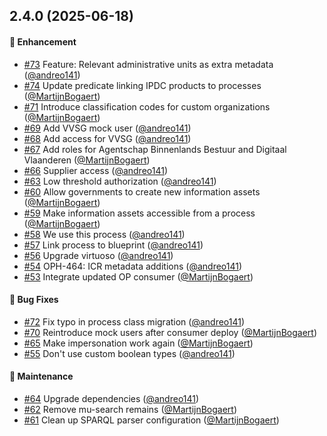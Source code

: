 ## 2.4.0 (2025-06-18)

#### :rocket: Enhancement

- [#73](https://github.com/lblod/app-openproceshuis/pull/73) Feature: Relevant administrative units as extra metadata ([@andreo141](https://github.com/andreo141))
- [#74](https://github.com/lblod/app-openproceshuis/pull/74) Update predicate linking IPDC products to processes ([@MartijnBogaert](https://github.com/MartijnBogaert))
- [#71](https://github.com/lblod/app-openproceshuis/pull/71) Introduce classification codes for custom organizations ([@MartijnBogaert](https://github.com/MartijnBogaert))
- [#69](https://github.com/lblod/app-openproceshuis/pull/69) Add VVSG mock user ([@andreo141](https://github.com/andreo141))
- [#68](https://github.com/lblod/app-openproceshuis/pull/68) Add access for VVSG ([@andreo141](https://github.com/andreo141))
- [#67](https://github.com/lblod/app-openproceshuis/pull/67) Add roles for Agentschap Binnenlands Bestuur and Digitaal Vlaanderen ([@MartijnBogaert](https://github.com/MartijnBogaert))
- [#66](https://github.com/lblod/app-openproceshuis/pull/66) Supplier access ([@andreo141](https://github.com/andreo141))
- [#63](https://github.com/lblod/app-openproceshuis/pull/63) Low threshold authorization ([@andreo141](https://github.com/andreo141))
- [#60](https://github.com/lblod/app-openproceshuis/pull/60) Allow governments to create new information assets ([@MartijnBogaert](https://github.com/MartijnBogaert))
- [#59](https://github.com/lblod/app-openproceshuis/pull/59) Make information assets accessible from a process ([@MartijnBogaert](https://github.com/MartijnBogaert))
- [#58](https://github.com/lblod/app-openproceshuis/pull/58) We use this process ([@andreo141](https://github.com/andreo141))
- [#57](https://github.com/lblod/app-openproceshuis/pull/57) Link process to blueprint ([@andreo141](https://github.com/andreo141))
- [#56](https://github.com/lblod/app-openproceshuis/pull/56) Upgrade virtuoso ([@andreo141](https://github.com/andreo141))
- [#54](https://github.com/lblod/app-openproceshuis/pull/54) OPH-464: ICR metadata additions ([@andreo141](https://github.com/andreo141))
- [#53](https://github.com/lblod/app-openproceshuis/pull/53) Integrate updated OP consumer ([@MartijnBogaert](https://github.com/MartijnBogaert))

#### :bug: Bug Fixes

- [#72](https://github.com/lblod/app-openproceshuis/pull/72) Fix typo in process class migration ([@andreo141](https://github.com/andreo141))
- [#70](https://github.com/lblod/app-openproceshuis/pull/70) Reintroduce mock users after consumer deploy ([@MartijnBogaert](https://github.com/MartijnBogaert))
- [#65](https://github.com/lblod/app-openproceshuis/pull/65) Make impersonation work again ([@MartijnBogaert](https://github.com/MartijnBogaert))
- [#55](https://github.com/lblod/app-openproceshuis/pull/55) Don't use custom boolean types ([@andreo141](https://github.com/andreo141))

#### :wrench: Maintenance

- [#64](https://github.com/lblod/app-openproceshuis/pull/64) Upgrade dependencies ([@andreo141](https://github.com/andreo141))
- [#62](https://github.com/lblod/app-openproceshuis/pull/62) Remove mu-search remains ([@MartijnBogaert](https://github.com/MartijnBogaert))
- [#61](https://github.com/lblod/app-openproceshuis/pull/61) Clean up SPARQL parser configuration ([@MartijnBogaert](https://github.com/MartijnBogaert))
